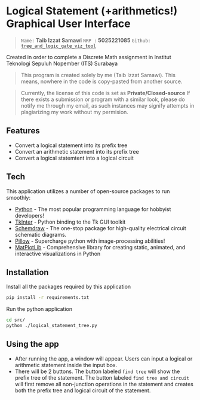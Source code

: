 # Logical Statement (+arithmetics!) Graphical User Interface

>`Name:` **Taib Izzat Samawi**
>`NRP :` **5025221085**
>`Github:` [`tree_and_logic_gate_viz_tool`](https://github.com/superpositional/hyperfractionals)

Created in order to complete a Discrete Math assignment in Institut Teknologi Sepuluh Nopember (ITS) Surabaya

> This program is created solely by me (Taib Izzat Samawi).
> This means, nowhere in the code is copy-pasted from another source.

> Currently, the license of this code is set as **Private/Closed-source**
> If there exists a submission or program with a similar look,
> please do notify me through my email, as such instances
> may signify attempts in plagiarizing my work without my permision.

## Features
- Convert a logical statement into its prefix tree
- Convert an arithmetic statement into its prefix tree
- Convert a logical statemtent into a logical circuit

## Tech

This application utilizes a number of open-source packages to run smoothly:
- [Python] - The most popular programming language for hobbyist developers!
- [TkInter] - Python binding to the Tk GUI toolkit
- [Schemdraw] - The one-stop package for high-quality electrical circuit schematic diagrams.
- [Pillow] - Supercharge python with image-processing abilities!
- [MatPlotLib] - Comprehensive library for creating static, animated, and interactive visualizations in Python

## Installation
Install all the packages required by this application
```sh
pip install -r requirements.txt
```

Run the python application
```sh
cd src/
python ./logical_statement_tree.py
```

## Using the app
- After running the app, a window will appear. Users can input a logical or arithmetic statement inside the input box.
- There will be 2 buttons. The button labeled `find tree` will show the prefix tree of the statement. The button labeled `find tree and circuit` will first remove all non-junction operations in the statement and creates both the prefix tree and logical circuit of the statement.

[//]: # 
   [Python]: <https://www.python.org/>
   [TkInter]: <https://wiki.python.org/moin/TkInter>
   [Schemdraw]: <https://schemdraw.readthedocs.io/en/stable/>
   [Pillow]: <https://pypi.org/project/Pillow/>
   [MatPlotLib]: <https://matplotlib.org/>
